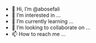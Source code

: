 - 👋 Hi, I’m @abosefali
- 👀 I’m interested in ...
- 🌱 I’m currently learning ...
- 💞️ I’m looking to collaborate on ...
- 📫 How to reach me ...

<!---
abosefali/abosefali is a ✨ special ✨ repository because its `README.md` (this file) appears on your GitHub profile.
You can click the Preview link to take a look at your changes.
--->
